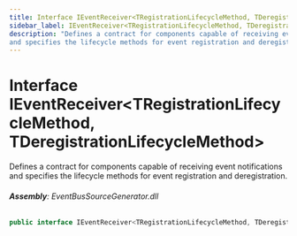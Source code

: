 ```yaml
---
title: Interface IEventReceiver<TRegistrationLifecycleMethod, TDeregistrationLifecycleMethod>
sidebar_label: IEventReceiver<TRegistrationLifecycleMethod, TDeregistrationLifecycleMethod>
description: "Defines a contract for components capable of receiving event notifications
and specifies the lifecycle methods for event registration and deregistration."
---
```

# Interface IEventReceiver&lt;TRegistrationLifecycleMethod, TDeregistrationLifecycleMethod&gt;
Defines a contract for components capable of receiving event notifications
and specifies the lifecycle methods for event registration and deregistration.

###### **Assembly**: EventBusSourceGenerator.dll

```csharp title="Declaration"
public interface IEventReceiver<TRegistrationLifecycleMethod, TDeregistrationLifecycleMethod> where TRegistrationLifecycleMethod : EventRegistration where TDeregistrationLifecycleMethod : EventDeregistration
```
